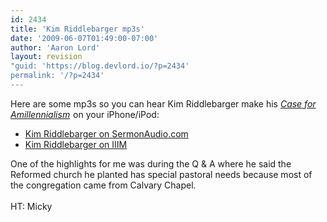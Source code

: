 ```yaml
---
id: 2434
title: 'Kim Riddlebarger mp3s'
date: '2009-06-07T01:49:00-07:00'
author: 'Aaron Lord'
layout: revision
"guid: 'https://blog.devlord.io/?p=2434'
permalink: '/?p=2434'
---
```


Here are some mp3s so you can hear Kim Riddlebarger make his <a href="http://www.amazon.com/gp/product/080106435X?ie=UTF8&amp;tag=lbmusic&amp;linkCode=as2&amp;camp=1789&amp;creative=390957&amp;creativeASIN=080106435X"><i>Case for Amillennialism</i></a><img src="http://www.assoc-amazon.com/e/ir?t=lbmusic&amp;l=as2&amp;o=1&amp;a=080106435X" alt="" border="0" height="1" width="1" /> on your iPhone/iPod:<br /><ul><li><a href="http://www.sermonaudio.com/search.asp?SpeakerOnly=true&amp;currSection=sermonsspeaker&amp;keyword=Kim%5ERiddlebarger">Kim Riddlebarger on SermonAudio.com</a></li><li><a href="http://thirdmill.org/sermons/compile_speaker.asp/speaker/Kim%20Riddlebarger/site/iiim/category/speakers">Kim Riddlebarger on IIIM</a></li></ul>One of the highlights for me was during the Q &amp; A where he said the Reformed church he planted has special pastoral needs because most of the congregation came from Calvary Chapel.<br /><br />HT: Micky<div class="blogger-post-footer"></div>